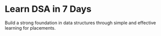 # Learn DSA in 7 Days

Build a strong foundation in data structures through simple and effective learning for placements.
